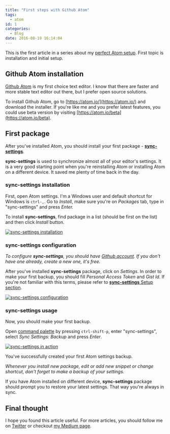 ```yaml
---
title: "First steps with Github Atom"
tags:
  - atom
id: 1
categories:
  - Blog
date: 2016-08-19 16:14:04
---
```


This is the first article in a series about my [perfect Atom setup](/en/tag/atom/). First topic is installation and initial setup.

## Github Atom installation

[Github Atom](https://atom.io/) is my first choice text editor. I know that there are faster and more stable text editor out there, but I prefer open source solutions.

To install Github Atom, go to [https://atom.io/](https://atom.io/) and download the installer. If you're like me and you prefer latest features, you could use beta version by visiting [https://atom.io/beta](https://atom.io/beta).

## First package

After you've installed Atom, you should install your first package - **[sync-settings](https://atom.io/packages/sync-settings)**.

**sync-settings** is used to synchronize almost all of your editor's settings. It is a very good starting point when you're reinstalling Atom or installing Atom on a different device. It saved me plenty of time back in the day.

### sync-settings installation

First, open Atom settings. I'm a Windows user and default shortcut for Windows is `ctrl-,`. Go to _Install_, make sure you're on _Packages_ tab, type in "sync-settings" and press _Enter._

To install **sync-settings**, find package in a list (should be first on the list) and then click _Install_ button.

[![sync-settings installation](http://res.cloudinary.com/starbist/image/upload/v1497509517/sync-settings-1_fdwmpf.png "sync-settings installation")](http://res.cloudinary.com/starbist/image/upload/v1497509517/sync-settings-1_fdwmpf.png)

### sync-settings configuration

_To configure **sync-settings**, you should have [Github account](https://github.com/). If you don't have one already, create a new one, it's free._

After you've installed **sync-settings** package, click on _Settings_. In order to make your first backup, you should fill _Personal Access Token_ and _Gist Id_. If you're not familiar with this terms, please refer to [**sync-settings** Setup section](https://atom.io/packages/sync-settings).

[![sync-settings configuration](http://res.cloudinary.com/starbist/image/upload/v1497509513/sync-settings-2_ojflpu.png "sync-settings configuration")](http://res.cloudinary.com/starbist/image/upload/v1497509513/sync-settings-2_ojflpu.png)

### sync-settings usage

Now, you should make your first backup.

Open [command palette](https://atom.io/packages/command-palette) by pressing `ctrl-shift-p`, enter "sync-settings", select _Sync Settings: Backup_ and press _Enter_.

[![sync-settings in action](http://res.cloudinary.com/starbist/image/upload/v1497509514/sync-settings-3_pzezsi.png "sync-settings in action")](http://res.cloudinary.com/starbist/image/upload/v1497509514/sync-settings-3_pzezsi.png) 

You've successfully created your first Atom settings backup.

_Whenever you install new package, edit or add new snippet or change shortcut, don't forget to make a backup of your settings._

If you have Atom installed on different device, **sync-settings** package should prompt you to restore your latest settings. That way you're always in sync.

## Final thought

I hope you found this article useful. For more articles, you should follow me on [Twitter](https://twitter.com/malimirkeccita) or checkout [my Medium page](https://medium.com/@malimirkeccita).